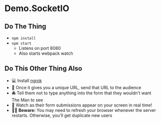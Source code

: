 # Demo.SocketIO

## Do The Thing

- `npm install`
- `npm start`
  - Listens on port 8080
  - Also starts webpack watch

## Do This Other Thing Also

- 💻 Install [ngrok](https://ngrok.com/download)
- 🔗 Once it gives you a unique URL, send that URL to the audience
- 🚔 Tell them not to type anything into the form that they wouldn't want The Man to see
- 🤯 Watch as their form submissions appear on your screen in real time!
- 🤷‍♀️ **Beware:** You may need to refresh your browser whenever the server restarts. Otherwise, you'll get duplicate new users
